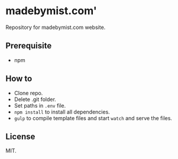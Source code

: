 # madebymist.com'

Repository for madebymist.com website.

## Prerequisite
- npm

## How to
- Clone repo.
- Delete .git folder.
- Set paths in `.env` file.
- `npm install` to install all dependencies.
- `gulp` to compile template files and start `watch` and serve the files.

## License

MIT. 
